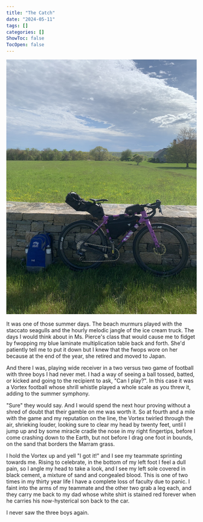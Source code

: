 ```yaml
---
title: "The Catch"
date: "2024-05-11"
tags: []
categories: []
ShowToc: false
TocOpen: false
---
```


![daily_photo](../../05092024.jpeg)

It was one of those summer days. The beach murmurs played with the staccato seagulls and the hourly melodic jangle of the ice cream truck. The days I would think about in Ms. Pierce's class that would cause me to fidget by fwopping my blue laminate multiplication table back and forth. She'd patiently tell me to put it down but I knew that the fwops wore on her because at the end of the year, she retired and moved to Japan.

And there I was, playing wide receiver in a two versus two game of football with three boys I had never met. I had a way of seeing a ball tossed, batted, or kicked and going to the recipient to ask, "Can I play?". In this case it was a Vortex football whose shrill whistle played a whole scale as you threw it, adding to the summer symphony.

"Sure" they would say. And I would spend the next hour proving without a shred of doubt that their gamble on me was worth it. So at fourth and a mile with the game and my reputation on the line, the Vortex twirled through the air, shrieking louder, looking sure to clear my head by twenty feet, until I jump up and by some miracle cradle the nose in my right fingertips, before I come crashing down to the Earth, but not before I drag one foot in bounds, on the sand that borders the Marram grass.

I hold the Vortex up and yell "I got it!" and I see my teammate sprinting towards me. Rising to celebrate, in the bottom of my left foot I feel a dull pain, so I angle my head to take a look, and I see my left sole covered in black cement, a mixture of sand and congealed blood. This is one of two times in my thirty year life I have a complete loss of faculty due to panic. I faint into the arms of my teammate and the other two grab a leg each, and they carry me back to my dad whose white shirt is stained red forever when he carries his now-hysterical son back to the car.

I never saw the three boys again.